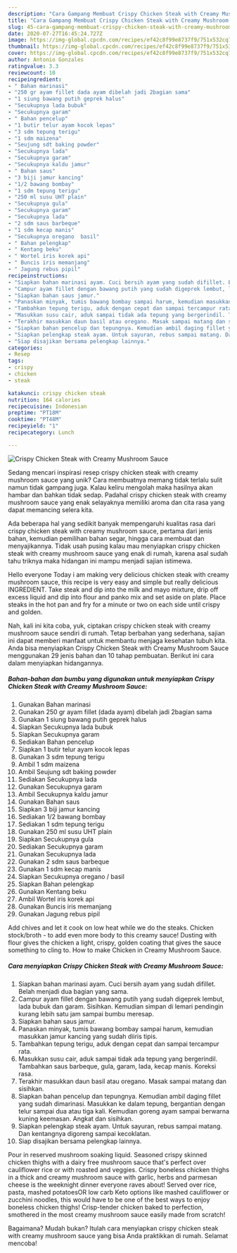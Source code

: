 ```yaml
---
description: "Cara Gampang Membuat Crispy Chicken Steak with Creamy Mushroom Sauce yang Lezat Sekali"
title: "Cara Gampang Membuat Crispy Chicken Steak with Creamy Mushroom Sauce yang Lezat Sekali"
slug: 45-cara-gampang-membuat-crispy-chicken-steak-with-creamy-mushroom-sauce-yang-lezat-sekali
date: 2020-07-27T16:45:24.727Z
image: https://img-global.cpcdn.com/recipes/ef42c8f99e8737f9/751x532cq70/crispy-chicken-steak-with-creamy-mushroom-sauce-foto-resep-utama.jpg
thumbnail: https://img-global.cpcdn.com/recipes/ef42c8f99e8737f9/751x532cq70/crispy-chicken-steak-with-creamy-mushroom-sauce-foto-resep-utama.jpg
cover: https://img-global.cpcdn.com/recipes/ef42c8f99e8737f9/751x532cq70/crispy-chicken-steak-with-creamy-mushroom-sauce-foto-resep-utama.jpg
author: Antonio Gonzales
ratingvalue: 3.3
reviewcount: 10
recipeingredient:
- " Bahan marinasi"
- "250 gr ayam fillet dada ayam dibelah jadi 2bagian sama"
- "1 siung bawang putih geprek halus"
- "Secukupnya lada bubuk"
- "Secukupnya garam"
- " Bahan pencelup"
- "1 butir telur ayam kocok lepas"
- "3 sdm tepung terigu"
- "1 sdm maizena"
- "Seujung sdt baking powder"
- "Secukupnya lada"
- "Secukupnya garam"
- "Secukupnya kaldu jamur"
- " Bahan saus"
- "3 biji jamur kancing"
- "1/2 bawang bombay"
- "1 sdm tepung terigu"
- "250 ml susu UHT plain"
- "Secukupnya gula"
- "Secukupnya garam"
- "Secukupnya lada"
- "2 sdm saus barbeque"
- "1 sdm kecap manis"
- "Secukupnya oregano  basil"
- " Bahan pelengkap"
- " Kentang beku"
- " Wortel iris korek api"
- " Buncis iris memanjang"
- " Jagung rebus pipil"
recipeinstructions:
- "Siapkan bahan marinasi ayam. Cuci bersih ayam yang sudah difillet. Belah menjadi dua bagian yang sama."
- "Campur ayam fillet dengan bawang putih yang sudah digeprek lembut, lada bubuk dan garam. Sisihkan. Kemudian simpan di lemari pendingin kurang lebih satu jam sampai bumbu meresap."
- "Siapkan bahan saus jamur."
- "Panaskan minyak, tumis bawang bombay sampai harum, kemudian masukkan jamur kancing yang sudah diiris tipis."
- "Tambahkan tepung terigu, aduk dengan cepat dan sampai tercampur rata."
- "Masukkan susu cair, aduk sampai tidak ada tepung yang bergerindil. Tambahkan saus barbeque, gula, garam, lada, kecap manis. Koreksi rasa."
- "Terakhir masukkan daun basil atau oregano. Masak sampai matang dan sisihkan."
- "Siapkan bahan pencelup dan tepungnya. Kemudian ambil daging fillet yang sudah dimarinasi. Masukkan ke dalam tepung, bergantian dengan telur sampai dua atau tiga kali. Kemudian goreng ayam sampai berwarna kuning keemasan. Angkat dan sisihkan."
- "Siapkan pelengkap steak ayam. Untuk sayuran, rebus sampai matang. Dan kentangnya digoreng sampai kecoklatan."
- "Siap disajikan bersama pelengkap lainnya."
categories:
- Resep
tags:
- crispy
- chicken
- steak

katakunci: crispy chicken steak 
nutrition: 164 calories
recipecuisine: Indonesian
preptime: "PT18M"
cooktime: "PT48M"
recipeyield: "1"
recipecategory: Lunch

---
```



![Crispy Chicken Steak with Creamy Mushroom Sauce](https://img-global.cpcdn.com/recipes/ef42c8f99e8737f9/751x532cq70/crispy-chicken-steak-with-creamy-mushroom-sauce-foto-resep-utama.jpg)

Sedang mencari inspirasi resep crispy chicken steak with creamy mushroom sauce yang unik? Cara membuatnya memang tidak terlalu sulit namun tidak gampang juga. Kalau keliru mengolah maka hasilnya akan hambar dan bahkan tidak sedap. Padahal crispy chicken steak with creamy mushroom sauce yang enak selayaknya memiliki aroma dan cita rasa yang dapat memancing selera kita.

Ada beberapa hal yang sedikit banyak mempengaruhi kualitas rasa dari crispy chicken steak with creamy mushroom sauce, pertama dari jenis bahan, kemudian pemilihan bahan segar, hingga cara membuat dan menyajikannya. Tidak usah pusing kalau mau menyiapkan crispy chicken steak with creamy mushroom sauce yang enak di rumah, karena asal sudah tahu triknya maka hidangan ini mampu menjadi sajian istimewa.

Hello everyone Today i am making very delicious chicken steak with creamy mushroom sauce, this recipe is very easy and simple but really delicious INGREDIENT. Take steak and dip into the milk and mayo mixture, drip off excess liquid and dip into flour and panko mix and set aside on plate. Place steaks in the hot pan and fry for a minute or two on each side until crispy and golden.


Nah, kali ini kita coba, yuk, ciptakan crispy chicken steak with creamy mushroom sauce sendiri di rumah. Tetap berbahan yang sederhana, sajian ini dapat memberi manfaat untuk membantu menjaga kesehatan tubuh kita. Anda bisa menyiapkan Crispy Chicken Steak with Creamy Mushroom Sauce menggunakan 29 jenis bahan dan 10 tahap pembuatan. Berikut ini cara dalam menyiapkan hidangannya.

<!--inarticleads1-->

##### Bahan-bahan dan bumbu yang digunakan untuk menyiapkan Crispy Chicken Steak with Creamy Mushroom Sauce:

1. Gunakan  Bahan marinasi
1. Gunakan 250 gr ayam fillet (dada ayam) dibelah jadi 2bagian sama
1. Gunakan 1 siung bawang putih geprek halus
1. Siapkan Secukupnya lada bubuk
1. Siapkan Secukupnya garam
1. Sediakan  Bahan pencelup
1. Siapkan 1 butir telur ayam kocok lepas
1. Gunakan 3 sdm tepung terigu
1. Ambil 1 sdm maizena
1. Ambil Seujung sdt baking powder
1. Sediakan Secukupnya lada
1. Gunakan Secukupnya garam
1. Ambil Secukupnya kaldu jamur
1. Gunakan  Bahan saus
1. Siapkan 3 biji jamur kancing
1. Sediakan 1/2 bawang bombay
1. Sediakan 1 sdm tepung terigu
1. Gunakan 250 ml susu UHT plain
1. Siapkan Secukupnya gula
1. Sediakan Secukupnya garam
1. Gunakan Secukupnya lada
1. Gunakan 2 sdm saus barbeque
1. Gunakan 1 sdm kecap manis
1. Siapkan Secukupnya oregano / basil
1. Siapkan  Bahan pelengkap
1. Gunakan  Kentang beku
1. Ambil  Wortel iris korek api
1. Gunakan  Buncis iris memanjang
1. Gunakan  Jagung rebus pipil


Add chives and let it cook on low heat while we do the steaks. Chicken stock/broth - to add even more body to this creamy sauce! Dusting with flour gives the chicken a light, crispy, golden coating that gives the sauce something to cling to. How to make Chicken in Creamy Mushroom Sauce. 

<!--inarticleads2-->

##### Cara menyiapkan Crispy Chicken Steak with Creamy Mushroom Sauce:

1. Siapkan bahan marinasi ayam. Cuci bersih ayam yang sudah difillet. Belah menjadi dua bagian yang sama.
1. Campur ayam fillet dengan bawang putih yang sudah digeprek lembut, lada bubuk dan garam. Sisihkan. Kemudian simpan di lemari pendingin kurang lebih satu jam sampai bumbu meresap.
1. Siapkan bahan saus jamur.
1. Panaskan minyak, tumis bawang bombay sampai harum, kemudian masukkan jamur kancing yang sudah diiris tipis.
1. Tambahkan tepung terigu, aduk dengan cepat dan sampai tercampur rata.
1. Masukkan susu cair, aduk sampai tidak ada tepung yang bergerindil. Tambahkan saus barbeque, gula, garam, lada, kecap manis. Koreksi rasa.
1. Terakhir masukkan daun basil atau oregano. Masak sampai matang dan sisihkan.
1. Siapkan bahan pencelup dan tepungnya. Kemudian ambil daging fillet yang sudah dimarinasi. Masukkan ke dalam tepung, bergantian dengan telur sampai dua atau tiga kali. Kemudian goreng ayam sampai berwarna kuning keemasan. Angkat dan sisihkan.
1. Siapkan pelengkap steak ayam. Untuk sayuran, rebus sampai matang. Dan kentangnya digoreng sampai kecoklatan.
1. Siap disajikan bersama pelengkap lainnya.


Pour in reserved mushroom soaking liquid. Seasoned crispy skinned chicken thighs with a dairy free mushroom sauce that&#39;s perfect over cauliflower rice or with roasted and veggies. Crispy boneless chicken thighs in a thick and creamy mushroom sauce with garlic, herbs and parmesan cheese is the weeknight dinner everyone raves about! Served over rice, pasta, mashed potatoesOR low carb Keto options like mashed cauliflower or zucchini noodles, this would have to be one of the best ways to enjoy boneless chicken thighs! Crisp-tender chicken baked to perfection, smothered in the most creamy mushroom sauce easily made from scratch! 

Bagaimana? Mudah bukan? Itulah cara menyiapkan crispy chicken steak with creamy mushroom sauce yang bisa Anda praktikkan di rumah. Selamat mencoba!
